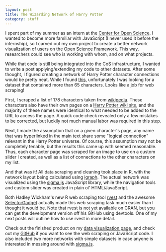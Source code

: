 ```yaml
---
layout: post
title: The Wizarding Network of Harry Potter
category: stuff
---
```


I spent part of my summer as an intern at the [Center for Open Science](http://centerforopenscience.org/). I wanted to become more familiar with JavaScript (I never used it before the internship), so I carved out my own project to create a better network visualization of users on the [Open Science Framework](https://osf.io/). This way, researchers could see who is working with whom, and on what projects. 

While that code is still being integrated into the CoS infrastructure, I wanted to write a post applying/extending my code to other datasets. After some thought, I figured creating a network of Harry Potter character connections would be pretty neat. While I found <a href="https://github.com/efekarakus/potter-network/tree/master/data" target="_blank">this</a>, unfortunately I was looking for a dataset that contained more than 65 characters. Looks like a job for web scraping!

First, I scraped a list of 178 characters taken from <a href="http://en.wikipedia.org/wiki/List_of_Harry_Potter_characters" target="_blank">wikipedia</a>. These characters also have their own pages on a <a href="http://harrypotter.wikia.com/wiki/Main_Page" target="_blank">Harry Potter wiki site</a>, and the majority of these names were identical to what needed to be added to the URL to access the page. A quick code check revealed only a few mistakes to be corrected, but luckily not much manual labor was required in this step.

Next, I made the assumption that on a given character's page, any name that was hyperlinked in the main text share some "logical connection" relevant in the Harry Potter universe. Of course, this assumption may not be completely tenable, but the results this came up with seemed reasonable. Thus, each character page was scraped for an image to use on a custom slider I created, as well as a list of connections to the other characters on my list.

And that was it! All data scraping and cleaning took place in R, with the network layout being calculated using <a href="http://igraph.org/r/" target="_blank">igraph</a>. The actual network was visualized using the <a href="http://sigmajs.org/" target="_blank">sigma.js</a> JavaScript library, while the navigation tools and custom slider was created in plain ol' HTML/JavaScript.

Both Hadley Wickham's new R web scraping tool <a href="https://github.com/hadley/rvest" target="_blank">rvest</a> and the awesome <a href="http://selectorgadget.com/" target="_blank">SelectorGadget</a> actually made this web scraping task much easier than I thought it would be. Note that rvest is not yet available on CRAN, but you can get the development version off his GitHub using devtools. One of my next posts will outline how to use rvest in more detail.

Check out the finished product on my <a href="https://dpmartin42.github.io/visualizations.html" target="_blank">data visualization page</a>, and check out my <a href="https://github.com/dpmartin42/Networks" target="_blank">GitHub</a> if you want to see the web scraping or JavaScript code. I also included two more networks with simple datasets in case anyone is interested in messing around with <a href="http://sigmajs.org/" target="_blank">sigma.js</a>.


